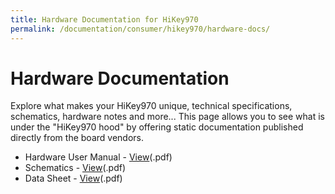 ```yaml
---
title: Hardware Documentation for HiKey970
permalink: /documentation/consumer/hikey970/hardware-docs/
---
```


# Hardware Documentation

Explore what makes your HiKey970 unique, technical specifications, schematics, hardware notes and more... This page allows you to see what is under the "HiKey970 hood" by offering static documentation published directly from the board vendors.

- Hardware User Manual - [View](/documentation/consumer/hikey970/hardware-docs/files/hikey970-user-manual.pdf)(.pdf)
- Schematics - [View](/documentation/consumer/hikey970/hardware-docs/files/hikey970-schematics.pdf)(.pdf)
- Data Sheet - [View](/documentation/consumer/hikey970/hardware-docs/files/hikey970-hi3670-v100-data-sheet.pdf)(.pdf)


